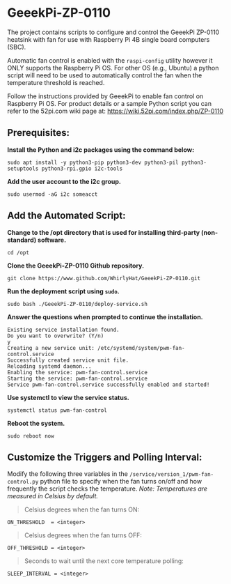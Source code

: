 # GeeekPi-ZP-0110
The project contains scripts to configure and control the GeeekPi ZP-0110 heatsink with fan
for use with Raspberry Pi 4B single board computers (SBC).

Automatic fan control is enabled with the ```raspi-config``` utility however it ONLY supports the
Raspberry Pi OS.  For other OS (e.g., Ubuntu) a python script will need to be used to automatically control the fan when the temperature threshold is reached.

Follow the instructions provided by GeeekPi to enable fan control on Raspberry Pi OS. For product details or a sample Python script you can refer to the 52pi.com wiki page at: https://wiki.52pi.com/index.php/ZP-0110

## Prerequisites:
**Install the Python and i2c packages using the command below:**
```
sudo apt install -y python3-pip python3-dev python3-pil python3-setuptools python3-rpi.gpio i2c-tools
```
**Add the user account to the i2c group.**
```
sudo usermod -aG i2c someacct
```

## Add the Automated Script:
**Change to the **/opt** directory that is used for installing third-party (non-standard) software.**
```
cd /opt
```

**Clone the GeeekPi-ZP-0110 Github repository.**
```
git clone https://www.github.com/WhirlyHat/GeeekPi-ZP-0110.git
```

**Run the deployment script using ```sudo```.**
```
sudo bash ./GeeekPi-ZP-0110/deploy-service.sh
```

**Answer the questions when prompted to continue the installation.**
```
Existing service installation found.
Do you want to overwrite? (Y/n)
y
Creating a new service unit: /etc/systemd/system/pwm-fan-control.service
Successfully created service unit file.
Reloading systemd daemon...
Enabling the service: pwm-fan-control.service
Starting the service: pwm-fan-control.service
Service pwm-fan-control.service successfully enabled and started!
```

**Use systemctl to view the service status.**
```
systemctl status pwm-fan-control
```

**Reboot the system.**
```
sudo reboot now
```

## Customize the Triggers and Polling Interval:
Modify the following three variables in the ```/service/version_1/pwm-fan-control.py``` python file to specify when the fan turns on/off and how frequently the script checks the temperature.  _Note: Temperatures are measured in Celsius by default._

>Celsius degrees when the fan turns ON:
```
ON_THRESHOLD  = <integer>
```

>
>Celsius degrees when the fan turns OFF:
```
OFF_THRESHOLD = <integer>
```

>
>Seconds to wait until the next core temperature polling:
```
SLEEP_INTERVAL = <integer>
```
